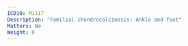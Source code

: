 ```yaml
---
ICD10: M1117
Description: "Familial chondrocalcinosis: Ankle and foot"
Matters: No
Weight: 0
---
```

